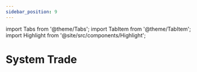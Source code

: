 ```yaml
---
sidebar_position: 9
---
```


import Tabs from '@theme/Tabs';
import TabItem from '@theme/TabItem';
import Highlight from '@site/src/components/Highlight';


# System Trade